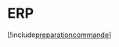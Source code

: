 # ERP

[!include[preparationcommande](erp.preparationcommande.autogen.md)]




















































